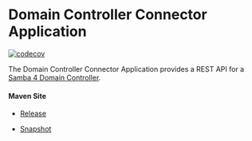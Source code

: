 # Domain Controller Connector Application

[![codecov](https://codecov.io/gh/bremersee/dc-con-app/branch/develop/graph/badge.svg)](https://codecov.io/gh/bremersee/dc-con-app)

The Domain Controller Connector Application provides a REST API for 
a [Samba 4 Domain Controller](https://www.samba.org/).

#### Maven Site

- [Release](https://bremersee.github.io/dc-con-app/index.html)

- [Snapshot](https://nexus.bremersee.org/repository/maven-sites/dc-con-app/2.1.1-SNAPSHOT/index.html)
